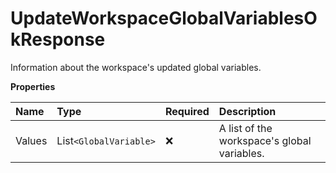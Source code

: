 # UpdateWorkspaceGlobalVariablesOkResponse

Information about the workspace's updated global variables.

**Properties**

| Name   | Type                   | Required | Description                                 |
| :----- | :--------------------- | :------- | :------------------------------------------ |
| Values | List`<GlobalVariable>` | ❌       | A list of the workspace's global variables. |

<!-- This file was generated by liblab | https://liblab.com/ -->

